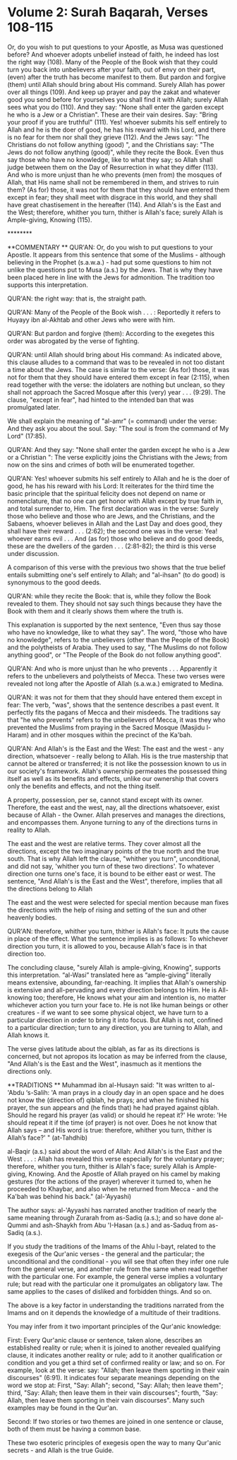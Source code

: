 Volume 2: Surah Baqarah, Verses 108-115
=======================================

Or, do you wish to put questions to your Apostle, as Musa was
questioned before? And whoever adopts unbelief instead of faith, he
indeed has lost the right way (108). Many of the People of the Book wish
that they could turn you back into unbelievers after your faith, out of
envy on their part, (even) after the truth has become manifest to them.
But pardon and forgive (them) until Allah should bring about His
command. Surely Allah has power over all things (109). And keep up
prayer and pay the zakat and whatever good you send before for
yourselves you shall find it with Allah; surely Allah sees what you do
(110). And they say: "None shall enter the garden except he who is a Jew
or a Christian". These are their vain desires. Say: "Bring your proof if
you are truthful" (111). Yes! whoever submits his self entirely to Allah
and he is the doer of good, he has his reward with his Lord, and there
is no fear for them nor shall they grieve (112). And the Jews say: "The
Christians do not follow anything (good) ", and the Christians say: "The
Jews do not follow anything (good)", while they recite the Book. Even
thus say those who have no knowledge, like to what they say; so Allah
shall judge between them on the Day of Resurrection in what they differ
(113). And who is more unjust than he who prevents (men from) the
mosques of Allah, that His name shall not be remembered in them, and
strives to ruin them? (As for) those, it was not for them that they
should have entered them except in fear; they shall meet with disgrace
in this world, and they shall have great chastisement in the hereafter
(114). And Allah's is the East and the West; therefore, whither you
turn, thither is Allah's face; surely Allah is Ample-giving, Knowing
(115).

\*\*\*\*\*\*\*\*

**COMMENTARY
**
QUR'AN: Or, do you wish to put questions to your Apostle. It appears
from this sentence that some of the Muslims - although believing in the
Prophet (s.a.w.a.) - had put some questions to him not unlike the
questions put to Musa (a.s.) by the Jews. That is why they have been
placed here in line with the Jews for admonition. The tradition too
supports this interpretation.

QUR'AN: the right way: that is, the straight path.

QUR'AN: Many of the People of the Book wish . . . : Reportedly it
refers to Huyayy ibn al-Akhtab and other Jews who were with him.

QUR'AN: But pardon and forgive (them): According to the exegetes this
order was abrogated by the verse of fighting.

QUR'AN: until Allah should bring about His command: As indicated above,
this clause alludes to a command that was to be revealed in not too
distant a time about the Jews. The case is similar to the verse: (As
for) those, it was not for them that they should have entered them
except in fear (2:115), when read together with the verse: the idolaters
are nothing but unclean, so they shall not approach the Sacred Mosque
after this (very) year . . . (9:29). The clause, "except in fear", had
hinted to the intended ban that was promulgated later.

We shall explain the meaning of "al-amr" (= command) under the verse:
And they ask you about the soul. Say: "The soul is from the command of
My Lord" (17:85).

QUR'AN: And they say: "None shall enter the garden except he who is a
Jew or a Christian ": The verse explicitly joins the Christians with the
Jews; from now on the sins and crimes of both will be enumerated
together.

QUR'AN: Yes! whoever submits his self entirely to Allah and he is the
doer of good, he has his reward with his Lord: It reiterates for the
third time the basic principle that the spiritual felicity does not
depend on name or nomenclature, that no one can get honor with Allah
except by true faith in, and total surrender to, Him. The first
declaration was in the verse: Surely those who believe and those who are
Jews, and the Christians, and the Sabaens, whoever believes in Allah and
the Last Day and does good, they shall have their reward . . . (2:62);
the second one was in the verse: Yea! whoever earns evil . . . And (as
for) those who believe and do good deeds, these are the dwellers of the
garden . . . (2:81-82); the third is this verse under discussion.

A comparison of this verse with the previous two shows that the true
belief entails submitting one's self entirely to Allah; and "al-ihsan"
(to do good) is synonymous to the good deeds.

QUR'AN: while they recite the Book: that is, while they follow the Book
revealed to them. They should not say such things because they have the
Book with them and it clearly shows them where the truth is.

This explanation is supported by the next sentence, "Even thus say
those who have no knowledge, like to what they say". The word, "those
who have no knowledge", refers to the unbelievers (other than the People
of the Book) and the polytheists of Arabia. They used to say, "The
Muslims do not follow anything good", or "The People of the Book do not
follow anything good".

QUR'AN: And who is more unjust than he who prevents . . . Apparently it
refers to the unbelievers and polytheists of Mecca. These two verses
were revealed not long after the Apostle of Allah (s.a.w.a.) emigrated
to Medina.

QUR'AN: it was not for them that they should have entered them except
in fear: The verb, "was", shows that the sentence describes a past
event. It perfectly fits the pagans of Mecca and their misdeeds. The
traditions say that "he who prevents" refers to the unbelievers of
Mecca, it was they who prevented the Muslims from praying in the Sacred
Mosque (Masjidu l-Haram) and in other mosques within the precinct of the
Ka'bah.

QUR'AN: And Allah's is the East and the West: The east and the west -
any direction, whatsoever - really belong to Allah. His is the true
mastership that cannot be altered or transferred; it is not like the
possession known to us in our society's framework. Allah's ownership
permeates the possessed thing itself as well as its benefits and
effects, unlike our ownership that covers only the benefits and effects,
and not the thing itself.

A property, possession, per se, cannot stand except with its owner.
Therefore, the east and the west, nay, all the directions whatsoever,
exist because of Allah - the Owner. Allah preserves and manages the
directions, and encompasses them. Anyone turning to any of the
directions turns in reality to Allah.

The east and the west are relative terms. They cover almost all the
directions, except the two imaginary points of the true north and the
true south. That is why Allah left the clause, "whither you turn",
unconditional, and did not say, 'whither you turn of these two
directions'. To whatever direction one turns one's face, it is bound to
be either east or west. The sentence, "And Allah's is the East and the
West", therefore, implies that all the directions belong to Allah

The east and the west were selected for special mention because man
fixes the directions with the help of rising and setting of the sun and
other heavenly bodies.

QUR'AN: therefore, whither you turn, thither is Allah's face: It puts
the cause in place of the effect. What the sentence implies is as
follows: To whichever direction you turn, it is allowed to you, because
Allah's face is in that direction too.

The concluding clause, "surely Allah is ample-giving, Knowing",
supports this interpretation. “al-Wasi” translated here as
“ample-giving” literally means extensive, abounding, far-reaching. It
implies that Allah's ownership is extensive and all-pervading and every
direction belongs to Him. He is All-knowing too; therefore, He knows
what your aim and intention is, no matter whichever action you turn your
face to. He is not like human beings or other creatures - if we want to
see some physical object, we have turn to a particular direction in
order to bring it into focus. But Allah is not, confined to a particular
direction; turn to any direction, you are turning to Allah, and Allah
knows it.

The verse gives latitude about the qiblah, as far as its directions is
concerned, but not apropos its location as may be inferred from the
clause, "And Allah's is the East and the West", inasmuch as it mentions
the directions only.

**TRADITIONS
**
Muhammad ibn al-Husayn said: "It was written to al-'Abdu ‘s-Salih: 'A
man prays in a cloudy day in an open space and he does not know the
(direction of) qiblah, he prays; and when he finished his prayer, the
sun appears and (he finds that) he had prayed against qiblah. Should he
regard his prayer (as valid) or should he repeat it?' He wrote: 'He
should repeat it if the time (of prayer) is not over. Does he not know
that Allah says – and His word is true: therefore, whither you turn,
thither is Allah’s face?' " (at-Tahdhib)

al-Baqir (a.s.) said about the word of Allah: And Allah's is the East
and the West . . . : Allah has revealed this verse especially for the
voluntary prayer; therefore, whither you turn, thither is Allah's face;
surely Allah is Ample-giving, Knowing. And the Apostle of Allah prayed
on his camel by making gestures (for the actions of the prayer) wherever
it turned to, when he proceeded to Khaybar, and also when he returned
from Mecca - and the Ka'bah was behind his back." (al-'Ayyashi)

The author says: al-'Ayyashi has narrated another tradition of nearly
the same meaning through Zurarah from as-Sadiq (a.s.); and so have done
al-Qummi and ash-Shaykh from Abu 'I-Hasan (a.s.) and as-Saduq from
as-Sadiq (a.s.).

If you study the traditions of the Imams of the Ahlu l-bayt, related to
the exegesis of the Qur'anic verses - the general and the particular;
the unconditional and the conditional - you will see that often they
infer one rule from the general verse, and another rule from the same
when read together with the particular one. For example, the general
verse implies a voluntary rule; but read with the particular one it
promulgates an obligatory law. The same applies to the cases of disliked
and forbidden things. And so on.

The above is a key factor in understanding the traditions narrated from
the Imams and on it depends the knowledge of a multitude of their
traditions.

You may infer from it two important principles of the Qur'anic
knowledge:

First: Every Qur'anic clause or sentence, taken alone, describes an
established reality or rule; when it is joined to another revealed
qualifying clause, it indicates another reality or rule; add to it
another qualification or condition and you get a third set of confirmed
reality or law; and so on. For example, look at the verse: say: "Allah;
then leave them sporting in their vain discourses" (6:91). It indicates
four separate meanings depending on the word we stop at: First, "Say:
Allah"; second, "Say: Allah; then leave them"; third, "Say: Allah; then
leave them in their vain discourses"; fourth, "Say: Allah, then leave
them sporting in their vain discourses". Many such examples may be found
in the Qur'an.

Second: If two stories or two themes are joined in one sentence or
clause, both of them must be having a common base.

These two esoteric principles of exegesis open the way to many Qur'anic
secrets - and Allah is the true Guide.

